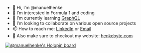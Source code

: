 - 👋 Hi, I’m @manuelhenke
- 👀 I’m interested in Formula 1 and coding
- 🌱 I’m currently learning [GraphQL](https://github.com/manuelhenke/graphql-hello-world)
- 💞️ I’m looking to collaborate on various open source projects
- 📫 How to reach me: [LinkedIn](https://www.linkedin.com/in/manuel-henke/) or [Email](mailto:contact@henkebyte.com)
- 🏡 Also make sure to checkout my website: [henkebyte.com](https://henkebyte.com)

[![@manuelhenke's Holopin board](https://holopin.me/manuelhenke)](https://holopin.io/@manuelhenke)
<!---
manuelhenke/manuelhenke is a ✨ special ✨ repository because its `README.md` (this file) appears on your GitHub profile.
You can click the Preview link to take a look at your changes.
--->

